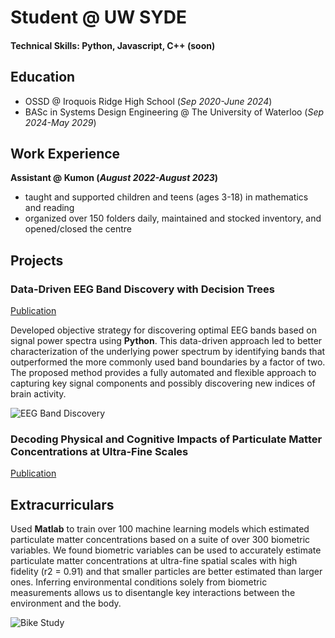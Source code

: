 # Student @ UW SYDE

#### Technical Skills: Python, Javascript, C++ (soon)

## Education
- OSSD @ Iroquois Ridge High School (_Sep 2020-June 2024_)
- BASc in Systems Design Engineering @ The University of Waterloo (_Sep 2024-May 2029_)	        		

## Work Experience
**Assistant @ Kumon (_August 2022-August 2023_)**
- taught and supported children and teens (ages 3-18) in mathematics and reading
- organized over 150 folders daily, maintained and stocked inventory, and opened/closed the centre

## Projects
### Data-Driven EEG Band Discovery with Decision Trees
[Publication](https://www.mdpi.com/1424-8220/22/8/3048)

Developed objective strategy for discovering optimal EEG bands based on signal power spectra using **Python**. This data-driven approach led to better characterization of the underlying power spectrum by identifying bands that outperformed the more commonly used band boundaries by a factor of two. The proposed method provides a fully automated and flexible approach to capturing key signal components and possibly discovering new indices of brain activity.

![EEG Band Discovery](/assets/img/eeg_band_discovery.jpeg)

### Decoding Physical and Cognitive Impacts of Particulate Matter Concentrations at Ultra-Fine Scales
[Publication](https://www.mdpi.com/1424-8220/22/11/4240)

## Extracurriculars

Used **Matlab** to train over 100 machine learning models which estimated particulate matter concentrations based on a suite of over 300 biometric variables. We found biometric variables can be used to accurately estimate particulate matter concentrations at ultra-fine spatial scales with high fidelity (r2 = 0.91) and that smaller particles are better estimated than larger ones. Inferring environmental conditions solely from biometric measurements allows us to disentangle key interactions between the environment and the body.

![Bike Study](/assets/img/bike_study.jpeg)
